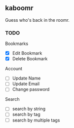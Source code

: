 ## kaboomr

Guess who's back in the roomr.

### TODO

Bookmarks
 - [x] Edit Bookmark
 - [x] Delete Bookmark

Account
- [ ] Update Name
- [ ] Update Email
- [ ] Change password

Search
- [ ] search by string
- [ ] search by tag
- [ ] search by multiple tags